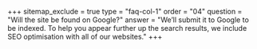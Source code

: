 +++
sitemap_exclude = true
type = "faq-col-1"
order = "04"
question = "Will the site be found on Google?"
answer = "We’ll submit it to Google to be indexed. To help you appear further up the search results, we include SEO optimisation with all of our websites."
+++
